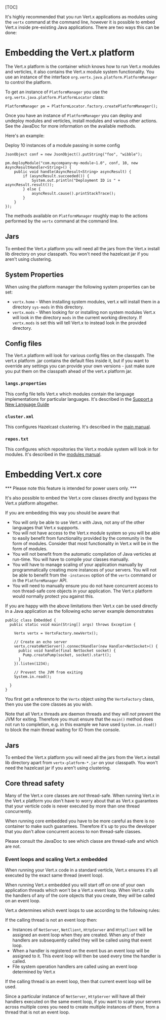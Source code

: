 <!--
This work is licensed under the Creative Commons Attribution-ShareAlike 3.0 Unported License.
To view a copy of this license, visit http://creativecommons.org/licenses/by-sa/3.0/ or send
a letter to Creative Commons, 444 Castro Street, Suite 900, Mountain View, California, 94041, USA.
-->

[TOC]

It's highly recommended that you run Vert.x applications as modules using the `vertx` command at the command line, however it is possible to embed Vert.x inside pre-existing Java applications. There are two ways this can be done:

# Embedding the Vert.x platform

The Vert.x platform is the container which knows how to run Vert.x modules and verticles, it also contains the Vert.x module system functionality. You use an instance of the interface `org.vertx.java.platform.PlatformManager` to control the platform.

To get an instance of `PlatformManager` you use the `org.vertx.java.platform.PlatformLocator` class:

    PlatformManager pm = PlatformLocator.factory.createPlatformManager();

Once you have an instance of `PlatformManager` you can deploy and undeploy modules and verticles, install modules and various other actions. See the JavaDoc for more information on the available methods.

Here's an example:

Deploy 10 instances of a module passing in some config

    JsonObject conf = new JsonObject().putString("foo", "wibble");

    pm.deployModule("com.mycompany~my-module~1.0", conf, 10, new AsyncResultHandler<String>() {
        public void handle(AsyncResult<String> asyncResult) {
            if (asyncResult.succeeded()) {
                System.out.println("Deployment ID is " + asyncResult.result());
            } else {
                asyncResult.cause().printStackTrace();
            }
        }
    });

The methods available on `PlatformManager` roughly map to the actions performed by the `vertx` command at the command line.

## Jars

To embed the Vert.x platform you will need all the jars from the Vert.x install lib directory on your classpath. You won't need the hazelcast jar if you aren't using clustering.

## System Properties

When using the platform manager the following system properties can be set:

* `vertx.home` - When installing system modules, vert.x will install them in a directory `sys-mods` in this directory.
* `vertx.mods` - When looking for or installing non system modules Vert.x will look in the directory `mods` in the current working directory. If `vertx.mods` is set this will tell Vert.x to instead look in the provided directory.

## Config files

The Vert.x platform will look for various config files on the classpath. The vert.x platform .jar contains the default files inside it, but if you want to override any settings you can provide your own versions - just make sure you put them on the classpath ahead of the vert.x platform jar.

### `langs.properties`

This config file tells Vert.x which modules contain the language implementations for particular languages. It's described in the [Support a New Language Guide](language_support.html)

### `cluster.xml`

This configures Hazelcast clustering. It's described in the [main manual](manual.html).

### `repos.txt`	

This configures which repositories the Vert.x module system will look in for modules. It's described in the [modules manual](mods_manual.html).

# Embedding Vert.x core

*** Please note this feature is intended for power users only. ***

It's also possible to embed the Vert.x core classes directly and bypass the Vert.x platform altogether.

If you are embedding this way you should be aware that

* You will only be able to use Vert.x with Java, not any of the other languages that Vert.x suppports.
* You will not have access to the Vert.x module system so you will be able to easily benefit from functionality provided by the community in the form of modules. Consider that most  functionality in Vert.x will be in the form of modules.
* You will not benefit from the automatic compilation of Java verticles at run-time. You will have to compile your classes manually.
* You will have to manage scaling of your application manually by programmatically creating more instances of your servers. You will not be able to benefit from the `-instances` option of the `vertx` command or in the `PlatformManager` API.
* You will need to manually ensure you do not have concurrent access to non thread-safe core objects in your application. The Vert.x platform would normally protect you against this.

If you are happy with the above limitations then Vert.x can be used directly in a Java application as the following echo server example demonstrates

    public class Embedded {
      public static void main(String[] args) throws Exception {

        Vertx vertx = VertxFactory.newVertx();

        // Create an echo server
        vertx.createNetServer().connectHandler(new Handler<NetSocket>() {
          public void handle(final NetSocket socket) {
            Pump.createPump(socket, socket).start();
          }
        }).listen(1234);

        // Prevent the JVM from exiting
        System.in.read();

      }
    }

You first get a reference to the `Vertx` object using the `VertxFactory` class, then you use the core classes as you wish.

Note that all Vert.x threads are daemon threads and they will *not* prevent the JVM for exiting. Therefore you must ensure that the `main()` method does not run to completion, e.g. in this example we have used `System.in.read()` to block the main thread waiting for IO from the console.

## Jars

To embed the Vert.x platform you will need all the jars from the Vert.x install lib directory apart from `vertx-platform-*.jar` on your classpath. You won't need the hazelcast jar if you aren't using clustering.


## Core thread safety

Many of the Vert.x core classes are *not* thread-safe. When running Vert.x in the Vert.x platform you don't have to worry about that as Vert.x guarantees that your verticle code is never executed by more than one thread concurrently.

When running core embedded you have to be more careful as there is no container to make such guarantees. Therefore it's up to you the developer that you don't allow concurrent access to non thread-safe classes.

Please consult the JavaDoc to see which classe are thread-safe and which are not.

### Event loops and scaling Vert.x embedded

When running your Vert.x code in a standard verticle, Vert.x ensures it's all executed by the exact same thread (event loop).

When running Vert.x embedded you will start off on one of your own application threads which won't be a Vert.x event loop. When Vert.x calls the handlers of any of the core objects that you create, they *will* be called on an event loop.

Vert.x determines which event loops to use according to the following rules:

If the calling thread is not an event loop then:

* Instances of `NetServer`, `NetClient`, `HttpServer` and `HttpClient` will be assigned an event loop when they are created. When any of their handlers are subsequently called they will be called using that event loop.
* When a handler is registered on the event bus an event loop will be assigned to it. This event loop will then be used every time the handler is called.
* File system operation handlers are called using an event loop determined by Vert.x

If the calling thread is an event loop, then that current event loop will be used.

Since a particular instance of `NetServer`, `HttpServer` will have all their handlers executed on the same event loop, if you want to scale your servers across multiple cores you need to create multiple instances of them, from a thread that is not an event loop.





